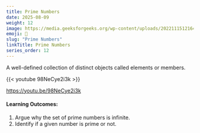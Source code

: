 ```yaml
---
title: Prime Numbers
date: 2025-08-09
weight: 12
image: https://media.geeksforgeeks.org/wp-content/uploads/20221115121641/function3.png
emoji: 🧮
slug: "Prime Numbers"
linkTitle: Prime Numbers
series_order: 12
---
```


A well-defined collection of distinct objects called elements or members.

{{< youtube 98NeCye2i3k >}}

https://youtu.be/98NeCye2i3k

#### Learning Outcomes:

1. Argue why the set of prime numbers is infinite.
2. Identify if a given number is prime or not.
